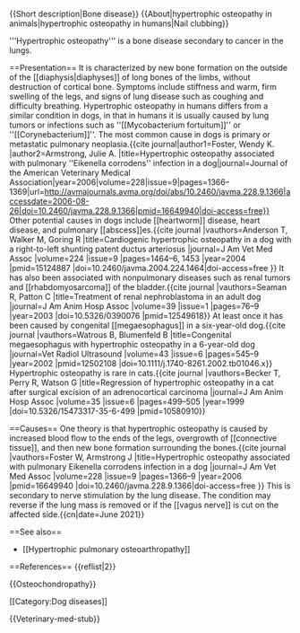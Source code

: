 {{Short description|Bone disease}}
{{About|hypertrophic osteopathy in animals|hypertrophic osteopathy in humans|Nail clubbing}}

'''Hypertrophic osteopathy''' is a bone disease secondary to cancer in the lungs.

==Presentation==
It is characterized by new bone formation on the outside of the [[diaphysis|diaphyses]] of long bones of the limbs, without destruction of cortical bone. Symptoms include stiffness and warm, firm swelling of the legs, and signs of lung disease such as coughing and difficulty breathing. Hypertrophic osteopathy in humans differs from a similar condition in dogs, in that in humans it is usually caused by lung tumors or infections such as ''[[Mycobacterium fortuitum]]'' or ''[[Corynebacterium]]''.  The most common cause in dogs is primary or metastatic pulmonary neoplasia.<ref name=Foster>{{cite journal|author1=Foster, Wendy K. |author2=Armstrong, Julie A. |title=Hypertrophic osteopathy associated with pulmonary ''Eikenella corrodens'' infection in a dog|journal=Journal of the American Veterinary Medical Association|year=2006|volume=228|issue=9|pages=1366–1369|url=http://avmajournals.avma.org/doi/abs/10.2460/javma.228.9.1366|accessdate=2006-08-26|doi=10.2460/javma.228.9.1366|pmid=16649940|doi-access=free}}</ref>  Other potential causes in dogs include [[heartworm]] disease, heart disease, and pulmonary [[abscess]]es.<ref>{{cite journal |vauthors=Anderson T, Walker M, Goring R |title=Cardiogenic hypertrophic osteopathy in a dog with a right-to-left shunting patent ductus arteriosus |journal=J Am Vet Med Assoc |volume=224 |issue=9 |pages=1464–6, 1453 |year=2004 |pmid=15124887 |doi=10.2460/javma.2004.224.1464|doi-access=free }}</ref>  It has also been associated with nonpulmonary diseases such as renal tumors and [[rhabdomyosarcoma]] of the bladder.<ref>{{cite journal |vauthors=Seaman R, Patton C |title=Treatment of renal nephroblastoma in an adult dog |journal=J Am Anim Hosp Assoc |volume=39 |issue=1 |pages=76–9 |year=2003 |doi=10.5326/0390076 |pmid=12549618}}</ref>  At least once it has been caused by congenital [[megaesophagus]] in a six-year-old dog.<ref>{{cite journal |vauthors=Watrous B, Blumenfeld B |title=Congenital megaesophagus with hypertrophic osteopathy in a 6-year-old dog |journal=Vet Radiol Ultrasound |volume=43 |issue=6 |pages=545–9 |year=2002 |pmid=12502108 |doi=10.1111/j.1740-8261.2002.tb01046.x}}</ref>  Hypertrophic osteopathy is rare in cats.<ref>{{cite journal |vauthors=Becker T, Perry R, Watson G |title=Regression of hypertrophic osteopathy in a cat after surgical excision of an adrenocortical carcinoma |journal=J Am Anim Hosp Assoc |volume=35 |issue=6 |pages=499–505 |year=1999 |doi=10.5326/15473317-35-6-499 |pmid=10580910}}</ref>

==Causes==
One theory is that hypertrophic osteopathy is caused by increased blood flow to the ends of the legs, overgrowth of [[connective tissue]], and then new bone formation surrounding the bones.<ref>{{cite journal |vauthors=Foster W, Armstrong J |title=Hypertrophic osteopathy associated with pulmonary Eikenella corrodens infection in a dog |journal=J Am Vet Med Assoc |volume=228 |issue=9 |pages=1366–9 |year=2006 |pmid=16649940 |doi=10.2460/javma.228.9.1366|doi-access=free }}</ref>  This is secondary to nerve stimulation by the lung disease.  The condition may reverse if the lung mass is removed or if the [[vagus nerve]] is cut on the affected side.{{cn|date=June 2021}}

==See also==
* [[Hypertrophic pulmonary osteoarthropathy]]

==References==
{{reflist|2}}

{{Osteochondropathy}}

[[Category:Dog diseases]]


{{Veterinary-med-stub}}